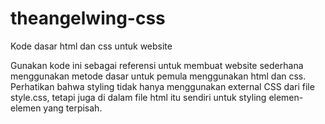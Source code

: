 # theangelwing-css
Kode dasar html dan css untuk website

Gunakan kode ini sebagai referensi untuk membuat website sederhana menggunakan metode dasar untuk pemula menggunakan html dan css.
Perhatikan bahwa styling tidak hanya menggunakan external CSS dari file style.css, tetapi juga di dalam file html itu sendiri untuk styling elemen-elemen yang terpisah.
